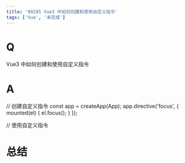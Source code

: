 ```yaml
---
title: '00205 Vue3 中如何创建和使用自定义指令'
tags: ['Vue', '未完成']
---
```


# Q

Vue3 中如何创建和使用自定义指令

# A

// 创建自定义指令
const app = createApp(App);
app.directive('focus', {
  mounted(el) {
    el.focus();
  }
});

// 使用自定义指令
<template>
  <input v-focus />
</template>



# 总结



<script>
  function func() {

  }
  
</script>